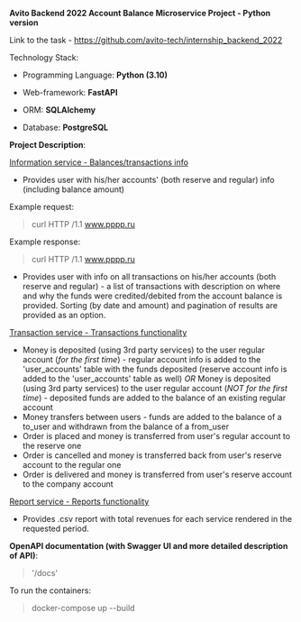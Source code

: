 **Avito Backend 2022 Account Balance Microservice Project - Python version**

Link to the task - https://github.com/avito-tech/internship_backend_2022

Technology Stack:
- Programming Language: **Python (3.10)**

- Web-framework: **FastAPI**

- ORM: **SQLAlchemy**

- Database: **PostgreSQL**


**Project Description**:

<ins>Information service - Balances/transactions info</ins>
- Provides user with his/her accounts' (both reserve and regular) info (including balance amount)

Example request:
>curl HTTP /1.1 www.pppp.ru

Example response:
>curl HTTP /1.1 www.pppp.ru

- Provides user with info on all transactions on his/her accounts (both reserve and regular) - a list of transactions with description on where and why the funds were credited/debited from the account balance is provided. Sorting (by date and amount) and pagination of results are provided as an option.

<ins>Transaction service - Transactions functionality</ins>
- Money is deposited (using 3rd party services) to the user regular account (*for the first time*) - regular account info is added to the 'user_accounts' table with the funds deposited (reserve account info is added to the 'user_accounts' table as well)
*OR*
Money is deposited (using 3rd party services) to the user regular account (*NOT for the first time*) - deposited funds are added to the balance of an existing regular account
- Money transfers between users - funds are added to the balance of a to_user and withdrawn from the balance of a from_user
- Order is placed and money is transferred from user's regular account to the reserve one 
- Order is cancelled and money is transferred back from user's reserve account to the regular one
- Order is delivered and money is transferred from user's reserve account to the company account

<ins>Report service - Reports functionality</ins>
- Provides .csv report with total revenues for each service rendered in the requested period. 


**OpenAPI documentation (with Swagger UI and more detailed description of API)**:
>'/docs'

 
To run the containers:
> docker-compose up --build
